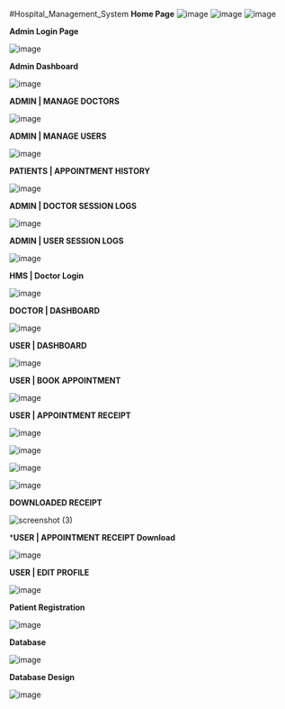 #Hospital_Management_System
**Home Page**
![image](https://github.com/Karthikg1908/Hospital-Management-System/assets/86306862/9c96ffcb-2bef-484b-a996-548fde802a26)
![image](https://github.com/Karthikg1908/Hospital-Management-System/assets/86306862/f960b36c-a726-4e02-8416-0284d2f1f9e9)
![image](https://github.com/Karthikg1908/Hospital-Management-System/assets/86306862/4c583894-e124-4606-a971-c9925bdf23ad)

**Admin Login Page**

![image](https://github.com/Karthikg1908/Hospital-Management-System/assets/86306862/52b69f80-9912-418b-b6e0-df47c4c2447c)

**Admin Dashboard**

![image](https://github.com/Karthikg1908/Hospital-Management-System/assets/86306862/439231fb-ee57-4e7f-8625-586436866e1b)

**ADMIN | MANAGE DOCTORS**

![image](https://github.com/Karthikg1908/Hospital-Management-System/assets/86306862/8909c579-3ac2-46c0-a7d4-f7f323d23ebc)

**ADMIN | MANAGE USERS**

![image](https://github.com/Karthikg1908/Hospital-Management-System/assets/86306862/d7e1b1e4-813f-4742-9cbf-32a94a4749ac)

**PATIENTS | APPOINTMENT HISTORY**

![image](https://github.com/Karthikg1908/Hospital-Management-System/assets/86306862/b01f5276-f3e7-4318-90a5-3b86b3f77efb)

**ADMIN | DOCTOR SESSION LOGS**

![image](https://github.com/Karthikg1908/Hospital-Management-System/assets/86306862/78b3771a-8c40-483d-9fc1-e308cf993c63)

**ADMIN | USER SESSION LOGS**

![image](https://github.com/Karthikg1908/Hospital-Management-System/assets/86306862/da39ced7-edd0-4fd3-b3ee-452f1f29f8c3)

**HMS | Doctor Login**

![image](https://github.com/Karthikg1908/Hospital-Management-System/assets/86306862/93fcb022-7966-462d-bf74-986fc719da56)

**DOCTOR | DASHBOARD**

![image](https://github.com/Karthikg1908/Hospital-Management-System/assets/86306862/eae4aaad-e92a-4cce-91f7-a9730eef90a2)

**USER | DASHBOARD**

![image](https://github.com/Karthikg1908/Hospital-Management-System/assets/86306862/2e881744-4ad4-4cc3-b5c0-c120e6f86933)

**USER | BOOK APPOINTMENT**

![image](https://github.com/Karthikg1908/Hospital-Management-System/assets/86306862/46581076-eaba-4538-a868-8a445642d015)

**USER | APPOINTMENT RECEIPT**

![image](https://github.com/Karthikg1908/Hospital-Management-System/assets/86306862/e054e4de-3775-4c69-8dac-03ca4b45522e)

![image](https://github.com/Karthikg1908/Hospital-Management-System/assets/86306862/7e241d03-f6e1-4cca-bcff-69588ab3a206)

![image](https://github.com/Karthikg1908/Hospital-Management-System/assets/86306862/481f73a6-a5a1-4f38-87e3-dcab6d5f446b)

![image](https://github.com/Karthikg1908/Hospital-Management-System/assets/86306862/07219741-63a4-4702-b7fb-a262a8889079)

**DOWNLOADED RECEIPT**

![screenshot (3)](https://github.com/Karthikg1908/Hospital-Management-System/assets/86306862/ffa17dde-3bea-4b9d-bcd0-982cca0ab6c4)


***USER | APPOINTMENT RECEIPT Download**

![image](https://github.com/Karthikg1908/Hospital-Management-System/assets/86306862/806626c2-68d8-4bfd-b5e2-6a46c1c107ed)

**USER | EDIT PROFILE**

![image](https://github.com/Karthikg1908/Hospital-Management-System/assets/86306862/d792c517-1fb9-492b-9ebf-7ec940b07c18)

**Patient Registration**

![image](https://github.com/Karthikg1908/Hospital-Management-System/assets/86306862/7680678d-cdcb-45ea-a7b3-729d7654dfb9)

**Database**

![image](https://github.com/Karthikg1908/Hospital-Management-System/assets/86306862/d90bfd30-fbc8-4206-832c-2eb685f43307)

**Database Design**

![image](https://github.com/Karthikg1908/Hospital-Management-System/assets/86306862/71e01826-2737-4491-8020-497922f60a3a)
